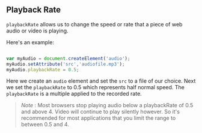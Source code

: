Playback Rate
-------------

```playbackRate``` allows us to change the speed or rate that a piece of web audio or video is playing.

Here's an example:

`````javascript

var myAudio = document.createElement('audio');
myAudio.setAttribute('src','audiofile.mp3');
myAudio.playbackRate = 0.5;

`````

Here we create an ```audio``` element and set the ```src``` to a file of our choice. Next we set the ```playbackRate``` to 0.5 which represents half normal speed. The ```playbackRate``` is a multiple applied to the recorded rate.


> *Note* : Most browsers stop playing audio below a playbackRate of 0.5 and above 4. Video will continue to play silently however. So it's recommended for most applications that you limit the range to between 0.5 and 4.

